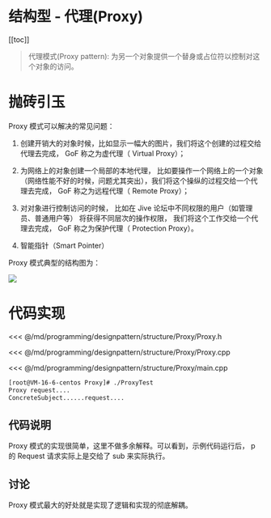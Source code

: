 # 结构型 - 代理(Proxy)

​[[toc]]

> 代理模式(Proxy pattern): 为另一个对象提供一个替身或占位符以控制对这个对象的访问。

# 抛砖引玉

Proxy 模式可以解决的常见问题：

1. 创建开销大的对象时候，比如显示一幅大的图片，我们将这个创建的过程交给代理去完成， GoF 称之为虚代理（ Virtual Proxy）；

2. 为网络上的对象创建一个局部的本地代理， 比如要操作一个网络上的一个对象（网络性能不好的时候，问题尤其突出），我们将这个操纵的过程交给一个代理去完成， GoF 称之为远程代理（ Remote Proxy）；

3. 对对象进行控制访问的时候， 比如在 Jive 论坛中不同权限的用户（如管理员、普通用户等） 将获得不同层次的操作权限， 我们将这个工作交给一个代理去完成， GoF 称之为保护代理（ Protection Proxy）。

4. 智能指针（Smart Pointer）

Proxy 模式典型的结构图为：

![](_images/programming/designpattern/structure/Proxy.png)


# 代码实现

<<< @/md/programming/designpattern/structure/Proxy/Proxy.h

<<< @/md/programming/designpattern/structure/Proxy/Proxy.cpp

<<< @/md/programming/designpattern/structure/Proxy/main.cpp

```bash
[root@VM-16-6-centos Proxy]# ./ProxyTest
Proxy request....
ConcreteSubject......request....
```

## 代码说明

Proxy 模式的实现很简单，这里不做多余解释。可以看到，示例代码运行后， p 的 Request 请求实际上是交给了 sub 来实际执行。

## 讨论

Proxy 模式最大的好处就是实现了逻辑和实现的彻底解耦。